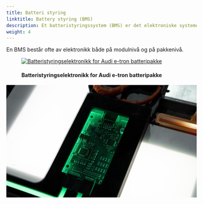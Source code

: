 ```yaml
---
title: Batteri styring
linktitle: Battery styring (BMS)
description: Et batteristyringssystem (BMS) er det elektroniske systemet som styrer batteriet, for eksempel ved å beskytte batteriet, overvåke dets tilstand, beregne sekundærdata som rekkevidde og utføre balansering av celler.
weight: 4
---
```

<!-- markdownlint-disable MD033 -->
En BMS består ofte av elektronikk både på modulnivå og på pakkenivå.

<figure>
    <a href="https://media.electrichasgoneaudi.net/multimedia/technology/battery/batterymanagment/batterymanagement1.jpg">
        <img src="https://media.electrichasgoneaudi.net/multimedia/technology/battery/batterymanagment/batterymanagement1s.jpg"
        alt="Batteristyringselektronikk for Audi e-tron batteripakke" title="Batteristyringselektronikk for Audi e-tron batteripakke">
    </a>
    <figcaption><h4>Batteristyringselektronikk for Audi e-tron batteripakke</h4></figcaption>
</figure>

![BMS](batterymanagement1.jpg "Batteristyringselektronikk for Audi e-tron batteripakke")

